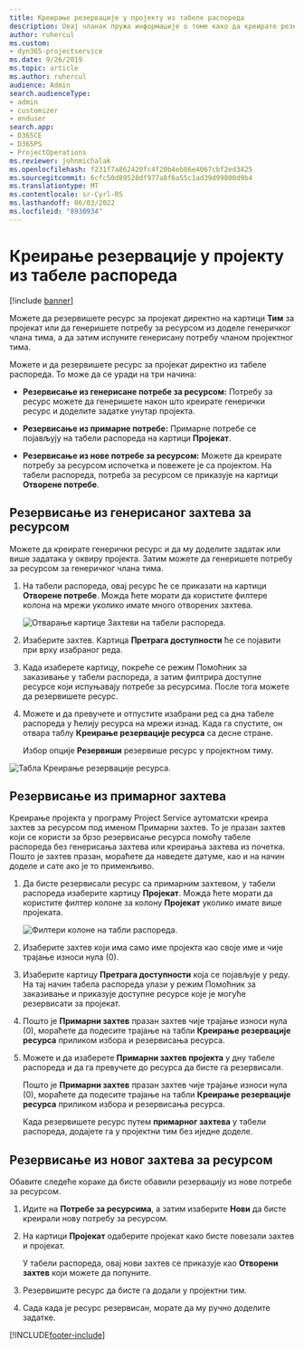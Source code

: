 ```yaml
---
title: Креирање резервације у пројекту из табеле распореда
description: Овај чланак пружа информације о томе како да креирате резервацију у пројекту на табели распореда.
author: ruhercul
ms.custom:
- dyn365-projectservice
ms.date: 9/26/2019
ms.topic: article
ms.author: ruhercul
audience: Admin
search.audienceType:
- admin
- customizer
- enduser
search.app:
- D365CE
- D365PS
- ProjectOperations
ms.reviewer: johnmichalak
ms.openlocfilehash: f231f7a862420fc4f20b4eb86e4067cbf2ed3425
ms.sourcegitcommit: 6cfc50d89528df977a8f6a55c1ad39d99800d9b4
ms.translationtype: MT
ms.contentlocale: sr-Cyrl-RS
ms.lasthandoff: 06/03/2022
ms.locfileid: "8930934"
---
```

# <a name="create-a-project-booking-from-the-schedule-board"></a>Креирање резервације у пројекту из табеле распореда

[!include [banner](../includes/psa-now-project-operations.md)]

Можете да резервишете ресурс за пројекат директно на картици **Тим** за пројекат или да генеришете потребу за ресурсом из доделе генеричког члана тима, а да затим испуните генерисану потребу чланом пројектног тима.

Можете и да резервишете ресурс за пројекат директно из табеле распореда. То може да се уради на три начина:

- **Резервисање из генерисане потребе за ресурсом:** Потребу за ресурс можете да генеришете након што креирате генерички ресурс и доделите задатке унутар пројекта.

- **Резервисање из примарнe потребе:** Примарне потребе се појављују на табели распореда на картици **Пројекат**. 

- **Резервисање из нове потребе за ресурсом:** Можете да креирате потребу за ресурсом испочетка и повежете је са пројектом. На табели распореда, потреба за ресурсом се приказује на картици **Отворене потребе**.

## <a name="book-from-a-generated-resource-requirement"></a>Резервисање из генерисаног захтева за ресурсом

Можете да креирате генерички ресурс и да му доделите задатак или више задатака у оквиру пројекта. Затим можете да генеришете потребу за ресурсом за генеричког члана тима. 

1.  На табели распореда, овај ресурс ће се приказати на картици **Отворене потребе**. Можда ћете морати да користите филтере колона на мрежи уколико имате много отворених захтева. 

    ![Отварање картице Захтеви на табели распореда.](media/FAQ-Project-Booking-Schedule-Board-1.png "Снимак екрана табеле резервација и додела")

2. Изаберите захтев. Картица **Претрага доступности** ће се појавити при врху изабраног реда.
 
3. Када изаберете картицу, покреће се режим Помоћник за заказивање у табели распореда, а затим филтрира доступне ресурсе који испуњавају потребе за ресурсима. После тога можете да резервишете ресурс.

4. Можете и да превучете и отпустите изабрани ред са дна табеле распореда у ћелију ресурса на мрежи изнад. Када га спустите, он отвара таблу **Креирање резервације ресурса** са десне стране.

    Избор опције **Резервиши** резервише ресурс у пројектном тиму.

![Табла Креирање резервације ресурса.](media/FAQ-Project-Booking-Schedule-Board-6.png "")
 

## <a name="book-from-the-primary-requirement"></a>Резервисање из примарног захтева

Креирање пројекта у програму Project Service аутоматски креира захтев за ресурсом под именом Примарни захтев. То је празан захтев који се користи за брзо резервисање ресурса помоћу табеле распореда без генерисања захтева или креирања захтева из почетка. Пошто је захтев празан, мораћете да наведете датуме, као и на начин доделе и сате ако је то применљиво. 

1. Да бисте резервисали ресурс са примарним захтевом, у табели распореда изаберите картицу **Пројекат**. Можда ћете морати да користите филтер колоне за колону **Пројекат** уколико имате више пројеката.

   ![Филтери колоне на табли распореда.](media/FAQ-Project-Booking-Schedule-Board-2.png "Снимак екрана табеле резервација и додела")

2. Изаберите захтев који има само име пројекта као своје име и чије трајање износи нула (0).

3. Изаберите картицу **Претрага доступности** која се појављује у реду. На тај начин табела распореда улази у режим Помоћник за заказивање и приказује доступне ресурсе које је могуће резервисати за пројекат.

4. Пошто је **Примарни захтев** празан захтев чије трајање износи нула (0), мораћете да подесите трајање на табли **Креирање резервације ресурса** приликом избора и резервисања ресурса.

5. Можете и да изаберете **Примарни захтев пројекта** у дну табеле распореда и да га превучете до ресурса да бисте га резервисали.
 
    Пошто је **Примарни захтев** празан захтев чије трајање износи нула (0), мораћете да подесите трајање на табли **Креирање резервације ресурса** приликом избора и резервисања ресурса.
 
    Када резервишете ресурс путем **примарног захтева** у табели распореда, додајете га у пројектни тим без иједне доделе.
 
## <a name="book-from-a-new-resource-requirement"></a>Резервисање из новог захтева за ресурсом
Обавите следеће кораке да бисте обавили резервацију из нове потребе за ресурсом. 

1. Идите на **Потребе за ресурсима**, а затим изаберите **Нови** да бисте креирали нову потребу за ресурсом.

2. На картици **Пројекат** одаберите пројекат како бисте повезали захтев и пројекат.
 
    У табели распореда, овај нови захтев се приказује као **Отворени захтев** који можете да попуните.

3. Резервишите ресурс да бисте га додали у пројектни тим.

4. Сада када је ресурс резервисан, морате да му ручно доделите задатке.



[!INCLUDE[footer-include](../includes/footer-banner.md)]
